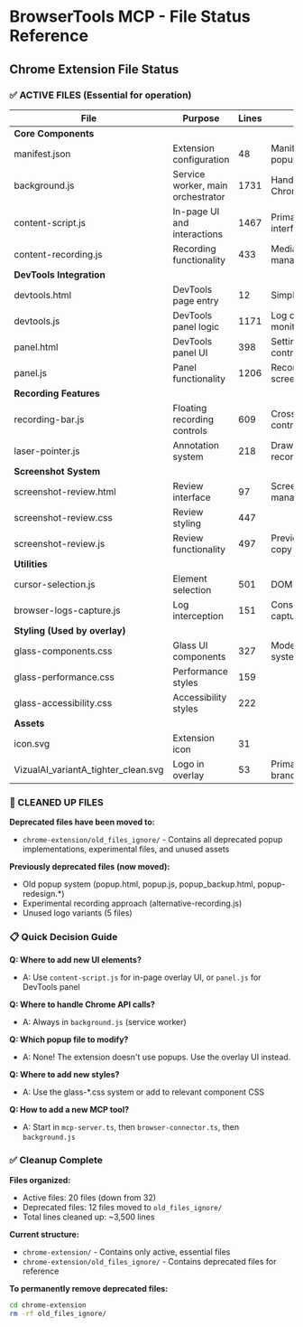 # BrowserTools MCP - File Status Reference

## Chrome Extension File Status

### ✅ ACTIVE FILES (Essential for operation)

| File                                | Purpose                           | Lines | Notes                         |
| ----------------------------------- | --------------------------------- | ----- | ----------------------------- |
| **Core Components**                 |
| manifest.json                       | Extension configuration           | 48    | Manifest V3, no popup defined |
| background.js                       | Service worker, main orchestrator | 1731  | Handles all Chrome APIs       |
| content-script.js                   | In-page UI and interactions       | 1467  | Primary user interface        |
| content-recording.js                | Recording functionality           | 433   | MediaRecorder management      |
| **DevTools Integration**            |
| devtools.html                       | DevTools page entry               | 12    | Simple loader                 |
| devtools.js                         | DevTools panel logic              | 1171  | Log capture, monitoring       |
| panel.html                          | DevTools panel UI                 | 398   | Settings and controls         |
| panel.js                            | Panel functionality               | 1206  | Recording, screenshots        |
| **Recording Features**              |
| recording-bar.js                    | Floating recording controls       | 609   | Cross-tab controls            |
| laser-pointer.js                    | Annotation system                 | 218   | Drawing during recording      |
| **Screenshot System**               |
| screenshot-review.html              | Review interface                  | 97    | Screenshot management         |
| screenshot-review.css               | Review styling                    | 447   |                               |
| screenshot-review.js                | Review functionality              | 497   | Preview, resize, copy         |
| **Utilities**                       |
| cursor-selection.js                 | Element selection                 | 501   | DOM interaction               |
| browser-logs-capture.js             | Log interception                  | 151   | Console/network capture       |
| **Styling (Used by overlay)**       |
| glass-components.css                | Glass UI components               | 327   | Modern UI system              |
| glass-performance.css               | Performance styles                | 159   |                               |
| glass-accessibility.css             | Accessibility styles              | 222   |                               |
| **Assets**                          |
| icon.svg                            | Extension icon                    | 31    |                               |
| VizualAI_variantA_tighter_clean.svg | Logo in overlay                   | 53    | Primary branding              |

### 📁 CLEANED UP FILES

**Deprecated files have been moved to:**

- `chrome-extension/old_files_ignore/` - Contains all deprecated popup implementations, experimental files, and unused assets

**Previously deprecated files (now moved):**

- Old popup system (popup.html, popup.js, popup_backup.html, popup-redesign.\*)
- Experimental recording approach (alternative-recording.js)
- Unused logo variants (5 files)

### 📋 Quick Decision Guide

**Q: Where to add new UI elements?**

- A: Use `content-script.js` for in-page overlay UI, or `panel.js` for DevTools panel

**Q: Where to handle Chrome API calls?**

- A: Always in `background.js` (service worker)

**Q: Which popup file to modify?**

- A: None! The extension doesn't use popups. Use the overlay UI instead.

**Q: Where to add new styles?**

- A: Use the glass-\*.css system or add to relevant component CSS

**Q: How to add a new MCP tool?**

- A: Start in `mcp-server.ts`, then `browser-connector.ts`, then `background.js`

### ✅ Cleanup Complete

**Files organized:**

- Active files: 20 files (down from 32)
- Deprecated files: 12 files moved to `old_files_ignore/`
- Total lines cleaned up: ~3,500 lines

**Current structure:**

- `chrome-extension/` - Contains only active, essential files
- `chrome-extension/old_files_ignore/` - Contains deprecated files for reference

**To permanently remove deprecated files:**

```bash
cd chrome-extension
rm -rf old_files_ignore/
```

